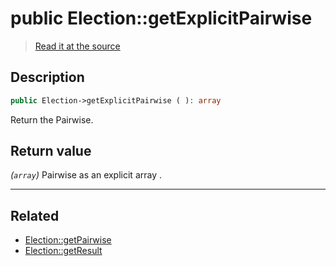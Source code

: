 # public Election::getExplicitPairwise

> [Read it at the source](https://github.com/julien-boudry/Condorcet/blob/master/src/ElectionProcess/ResultsProcess.php#L221)

## Description    

```php
public Election->getExplicitPairwise ( ): array
```

Return the Pairwise.


## Return value   

*(`array`)* Pairwise as an explicit array .


---------------------------------------

## Related

* [Election::getPairwise](/Docs/api-reference/Election%20Class/Election--getPairwise.md)    
* [Election::getResult](/Docs/api-reference/Election%20Class/Election--getResult.md)    
